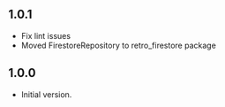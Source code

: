## 1.0.1

- Fix lint issues
- Moved FirestoreRepository to retro_firestore package

## 1.0.0

- Initial version.
